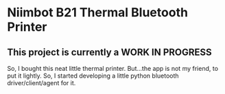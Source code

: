 # Niimbot B21 Thermal Bluetooth Printer
## This project is currently a WORK IN PROGRESS
So, I bought this neat little thermal printer. But...the app is not my friend, to put it lightly. So, I started developing a little python bluetooth driver/client/agent for it.
